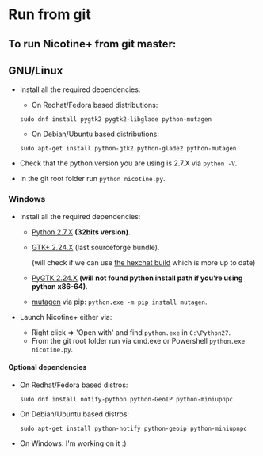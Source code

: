 # Run from git

## To run Nicotine+ from git master:

## GNU/Linux

* Install all the required dependencies:

    * On Redhat/Fedora based distributions:

    `sudo dnf install pygtk2 pygtk2-libglade python-mutagen`

    * On Debian/Ubuntu based distributions:

    `sudo apt-get install python-gtk2 python-glade2 python-mutagen`

* Check that the python version you are using is 2.7.X via `python -V`.

* In the git root folder run `python nicotine.py`.

### Windows

* Install all the required dependencies:

    * [Python 2.7.X](https://www.python.org/downloads/windows/) **(32bits version)**.
    * [GTK+ 2.24.X](https://sourceforge.net/projects/gtk-win/) (last sourceforge bundle).

      (will check if we can use [the hexchat build](https://github.com/hexchat/gtk-win32) which is more up to date)
    * [PyGTK 2.24.X](http://ftp.gnome.org/pub/GNOME/binaries/win32/pygtk/2.24/) **(will not found python install path if you're using python x86-64)**.
    * [mutagen](https://github.com/quodlibet/mutagen) via pip: `python.exe -m pip install mutagen`.


* Launch Nicotine+ either via:

    * Right click =>  'Open with' and find `python.exe` in `C:\Python27`.
    * From the git root folder run via cmd.exe or Powershell `python.exe nicotine.py`.

#### Optional dependencies

* On Redhat/Fedora based distros:

    `sudo dnf install notify-python python-GeoIP python-miniupnpc`

* On Debian/Ubuntu based distros:

    `sudo apt-get install python-notify python-geoip python-miniupnpc`

* On Windows: I'm working on it :)
